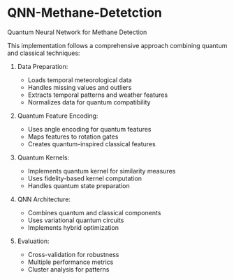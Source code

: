# QNN-Methane-Detetction


Quantum Neural Network for Methane Detection

This implementation follows a comprehensive approach combining quantum and classical techniques:

1. Data Preparation:
   - Loads temporal meteorological data
   - Handles missing values and outliers
   - Extracts temporal patterns and weather features
   - Normalizes data for quantum compatibility

2. Quantum Feature Encoding:
   - Uses angle encoding for quantum features
   - Maps features to rotation gates
   - Creates quantum-inspired classical features

3. Quantum Kernels:
   - Implements quantum kernel for similarity measures
   - Uses fidelity-based kernel computation
   - Handles quantum state preparation

4. QNN Architecture:
   - Combines quantum and classical components
   - Uses variational quantum circuits
   - Implements hybrid optimization

5. Evaluation:
   - Cross-validation for robustness
   - Multiple performance metrics
   - Cluster analysis for patterns

